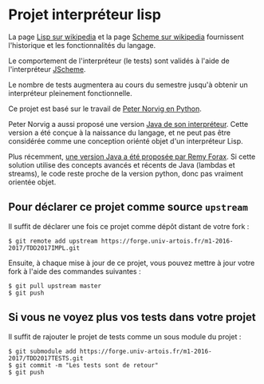 # Projet interpréteur lisp

La page [Lisp sur wikipedia](https://en.wikipedia.org/wiki/Lisp_%28programming_language%29) et la page [Scheme sur wikipedia](https://en.wikipedia.org/wiki/Scheme_%28programming_language%29) fournissent l'historique et les fonctionnalités du langage.

Le comportement de l'interpréteur (le tests) sont validés à l'aide de l'interpréteur [JScheme](http://jscheme.sourceforge.net/jscheme/main.html).

Le nombre de tests augmentera au cours du semestre jusqu'à obtenir un interpréteur pleinement fonctionnelle.

Ce projet est basé sur le travail de [Peter Norvig en Python](http://norvig.com/lispy.html).

Peter Norvig a aussi proposé une version [Java de son interpréteur](http://norvig.com/jscheme.html). Cette version a été conçue à la naissance du langage, et ne peut pas être considérée comme une conception oriénté objet d'un interpréteur Lisp.

Plus récemment, [une version Java a été proposée par Remy Forax](https://forax.github.io/2014-06-01-e733e6af6114eff55149-lispy_in_java.html). 
Si cette solution utilise des concepts avancés et récents de Java (lambdas et streams), le code reste proche de la version python, donc pas vraiment orientée objet.

## Pour déclarer ce projet comme source `upstream`

Il suffit de déclarer une fois ce projet comme dépôt distant de votre fork :

```
$ git remote add upstream https://forge.univ-artois.fr/m1-2016-2017/TDD2017IMPL.git
```

Ensuite, à chaque mise à jour de ce projet, vous pouvez mettre à jour votre fork
à l'aide des commandes suivantes :

```
$ git pull upstream master
$ git push
```

## Si vous ne voyez plus vos tests dans votre projet

Il suffit de rajouter le projet de tests comme un sous module du projet :

```
$ git submodule add https://forge.univ-artois.fr/m1-2016-2017/TDD2017TESTS.git
$ git commit -m "Les tests sont de retour"
$ git push
```

